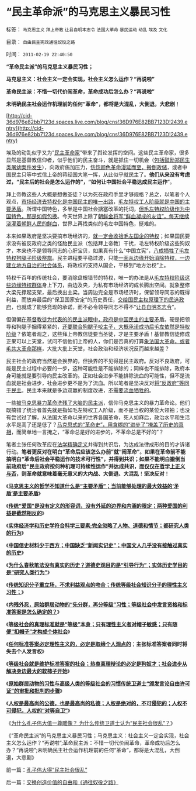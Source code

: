 # “民主革命派”的马克思主义暴民习性

标签： `马克思主义` `拜上帝教` `让县自明本志令` `法国大革命` `暴民运动` `动乱` `埃及` `文化` 

目录： `自由民主宪政通往奴役之路`

时间： `2011-02-19 22:40:50`

**“革命民主派”的马克思主义暴民习性；**

**马克思主义：社会主义一定会实现，社会主义怎么运作？“再说啦”**

**革命民主派：不惜一切代价闹革命，革命成功后怎么办？“再说啦”**

**未明确民主社会运作机理前的任何“革命”，都将是大混乱，大倒退，大悲剧**！

[http://cid-36d976e82bb7123d.spaces.live.com/blog/cns!36D976E82BB7123D!2439.entry](http://cid-36d976e82bb7123d.spaces.live.com/blog/cns!36D976E82BB7123D!2439.entry)

埃及的动乱似乎又为“[民主革命家](../../../2010/5/14/唯恐天下不乱的革命家.md)”带来了舆论发挥的空间。这些民主革命家，很多显然是基督教信仰者，似乎他们的民主奋斗，就是抓住一切机会（[包括鼓励郑民生类屠幼案件发生](../../../2010/5/5/减小校园悲剧应从传媒的长中短线下手.md)），向政府施加压力，[恍惚颜色革命漫延而至，搬倒政储](../../../2011/1/18/美国不会支持中国“颜色革命”.md)，或者中国民主只等中式信上帝的蒋经国大笔一挥，从此似乎就民主了。**他们从来没有考虑过，“民主后的社会是怎么运作的”，“如何让中国社会平稳达成民主运作**”。

拜上帝教这些人大概是想做圣徒？以为死在政府手里才够规格？总之，以笔者个人观点，[市场经济去特权化是中国民主的唯一出路](../../../2009/11/6/中国社会的解决方案只有一个.md)，[毛左特权工人阶级就是中国的主要矛盾](../../../2009/8/10/主要矛盾很可能就是体制内外的矛盾.md)。所谓中国特色，多半是中国社会搪塞改革的托词，[但毛左特权阶级作为中国特色，那是如假包换](../../../2010/10/2/特权工人阶级的腐败.md)。今天世界上除了[朝鲜金将军“鲜血凝成的友谊”，每天继续浇灌着朝鲜人民的鲜血](../../../2010/6/24/支持朝鲜得到了什么？失去了什么？多大的代价？.md)，世界上再找类似的毛左中国特色，挺难的。

本来如果政府是坚决要搞市场经济的，[就一定会收拾毛左国企的特权](../../../2010/11/2/“垄断是否合理”与“是否应干预垄断”.md)；如果国民要求没有被反政府之类的怪胎民主派（包括拜上帝教）干扰，毛左特权阶级这些狗奴才，本来也不是领导同志的心肝宝贝，如果真有什么“中国立宪”，[八成牺牲了毛左特权狗腿子阶级祭旗](../../../2010/9/24/罗马社会摆脱狗腿子工具阶级的经验和教训.md)。民主进程要平稳过渡，只能[一面从边缘开始消除特权，一边建立地方自治的社会体系](../../../2010/9/2/中央集权的财政无法支撑任何帝国，国防令帝国瓦解.md)，将政权的支持从国企，平移到“地方治权”上。

特权千百年的传统社会，要消除盘根错节的特权，唯一的办法是从[毛左特权阶级这些边缘特权群体](../../../2010/11/30/孔庆东老师玩政治是举重若轻啊.md)身上下刀，由边及央，为私有市场经济的成长腾出空间。就象整修大梁先撑起支架，最后换出主梁。当周边完全是市场经济时，保留领导同志的既得利益，而放弃最后的“保卫国家安定”的历史责任，[交给国民主权原理下的民选政府](../../../2011/1/29/言论自由发展过程中的致命红线.md)，也就成了能够竞现的承诺，而不必令领导同志不得不“[让县自明本志令](../../../2009/10/24/《让县自明本志令》边界成本和死亡循环.md)”。

但偏偏[在基督教徒为代表的的民主派眼中，政府是中国民主的主要矛](../../../2011/2/7/脑残革命家不明白“主要矛盾”.md)盾。硬是把领导和狗腿子捆得紧紧的，[还要联合狗腿子咬主子，大概承诺成功后毛左依然是特权阶级](../../../2010/9/24/罗马社会摆脱狗腿子工具阶级的经验和教训.md)？依笔者观之，这些拜上帝教信徒要当圣徒，才是主要矛盾！基督教信徒修成正果可以上天堂，试问不信他们上帝的人，你们是否真的打算[象法国大革命，或者毛共大革命那样](http://blog.sina.com.cn/s/blog_5563a64d0100ey83.html)，大批大批上天堂，社会政治和经济状况反而越来越差？

民主社会的政府当然是会换界的，但换界的不见得是民主政府。反对不良政府，可能是民主过程中必要的一步，这种可能性是不能排除的；同样也不能排除，政府本身可能就是要引导向民主改革的。正如社会进步不能排除流血的可能性，但不是流血就是社会进步，社会进步更不是为了流血。所以笔者是坚决反对[将“反政府”等同于民主](http://darthvad.blog.163.com/blog/static/5339947020106297521743/)。民主本来就是多边双赢的制度改进，[不需要流血牺牲的](../../../2010/1/9/revolution不是革命，不需要流血牺牲.md)。

一些[被马克思暴力革命洗残了大脑的民主派](../../../2010/6/24/中国传统书生只会造反不会做饭.md)，信仰马克思主义的暴力革命论。他们既搞错了统治者首先就是指如毛左特权工人阶级，而不是当权的某位大领袖；也没有尝试过了解，从法国大革命以来的世界各国革命，死人如麻后，政治水平和生活水平是高了还是低了？[马克思式的“革命史”，用含糊的“进步了”掩盖了历史的真相](../../../2009/4/29/社会发展史观和科学的社会进化论.md)，而简单地一言掩之，“革命总是好的进步的，不革命总是不好的”？

笔者主张任何改革应在[法学精确定义](../../../2010/11/3/“政治改革”必须首先在法学中精确定义.md)并得到共识后，为达成法律成形的目的才诉诸行动。**笔者更反对在明白“革命后应该怎么办前”就“闹革命”**。**如果在革命前不能搞明白“革命后社会平稳运作的技术可行性”，并得到共识；如果不能明白搬倒当前政府后“民主政府按何种机理可持续性运作”并达成共识，[而仅仅在哲学上正义与否](../../../2010/8/1/人权法学并不关心“正义”;美国人权法则和枪械管制.md)，则革命就意味着毫无意义的大内战、大倒退、大混乱**！**坚决反对**！

《[**马克思主义的哲学不知道什么是“主要矛盾”；当前能够处理的最大效益的‘矛盾’是主要矛盾**](../../../2011/2/7/脑残革命家不明白“主要矛盾”.md)》

《[**传统“爱国”是没有定义的形容词，没有外延的边界和内涵的限定；两种爱国的利益是截然相反的**](../../../2011/2/7/君权神授的爱国和国民社会的公德.md)》

《[**实体经济学和历史学符合科学三要素;完全忽略了人物、道德和情节；都研究人类的行为**](../../../2011/2/16/实体经济学和历史学都是研究人类行为的科学.md)》

《[**中国信史材料少于西方；中国缺乏“新闻实记史”；中国文人几乎没有接触过真实的历史**](../../../2011/2/16/中国文人几乎没有接触过真实的历史.md)》

《[**为什么春秋笔法没有真实的历史？道德史观目的是“引导行为”；实体历史学目的是“研究人类行为”**](../../../2011/2/16/诱导行为的道德史和行为分析的历史科学.md)》

《[**传统知识分子重立场，不求利益观点的吻合；传统等级社会知识分子的理性主义习性；**](../../../2011/2/17/传统等级社会知识分子劣根性.md)》

《[**内残外忍，原始群居动物的“先分群，再分等级”习性；等级社会中发言资格和标准答案是怎么确定的？**](../../../2011/2/17/内残外忍“先分群，再分等级”的标准答案.md)》

《[**等级社会的真理标准就是“等级”本身；只有理性主义者对帽子敏感；只有随便“扣帽子”才构成个体社会**](../../../2011/2/17/等级社会的真理标准就是“等级”本身.md)》

《[**任何标准答案必定理性主义的，必定是取缔个人观点的**](../../../2011/2/18/主张标准答案者将失去发言权.md)；**主张标准答案者同时将失去个人发言权**》

《[**等级社会就是维护标准答案的社会；热衷真理辩论的必定是狗奴才；社会进步从解决身边最大的软柿子开始**](../../../2011/2/18/社会进步从解决身边最大的软柿子开始.md)》

《[**原始群居动物的习性与高级人类的等级社会的习惯传统卫道士“颁发言论自由许可证”的审批和批判的步骤**](../../../2011/2/18/言论自由的许可证审批和批判.md)》

《[**人权是最高尚的公德，也是最高尚的私德；人权是绝对的，不可侵犯的；人权不可侵犯，人权的“对等自卫”**](../../../2011/2/19/人权是最高尚的公德，也是最高尚的私德.md)》

《[为什么孔子伟大值一尊雕像？ 为什么传统卫道士认为“民主社会很乱”？](../../../2011/2/19/孔子伟大得“民主社会很乱”.md)》

《“革命民主派”的马克思主义暴民习性；马克思主义：社会主义一定会实现，社会主义怎么运作？“再说啦”;革命民主派：不惜一切代价闹革命，革命成功后怎么办？“再说啦”;未明确民主社会运作机理前的任何“革命”，都将是大混乱，大倒退，大悲剧》



前一篇：[孔子伟大得“民主社会很乱”](../../../2011/2/19/孔子伟大得“民主社会很乱”.md)

后一篇：[交换创造价值的自由和《通往奴役之路》](../../../2011/2/19/交换创造价值的自由和《通往奴役之路》.md)